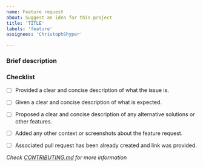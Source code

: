 ```yaml
---
name: Feature request
about: Suggest an idea for this project
title: 'TITLE'
labels: 'feature'
assignees: 'ChristophShyper'

---
```

### Brief description


<!-- Write you description here -->


### Checklist
* [ ] Provided a clear and concise description of what the issue is.
* [ ] Given a clear and concise description of what is expected.
* [ ] Proposed a clear and concise description of any alternative solutions or other features.
* [ ] Added any other context or screenshots about the feature request.
* [ ] Associated pull request has been already created and link was provided.


*Check [CONTRIBUTING.md](https://github.com/ChristophShyper/.github/blob/master/CONTRIBUTING.md) for more information*

